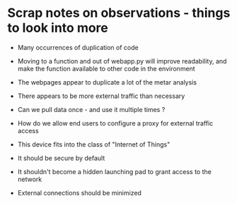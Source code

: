 # Scrap notes on observations - things to look into more

- Many occurrences of duplication of code
 - Moving to a function and out of webapp.py will improve readability, and make the function available to other code in the environment
- The webpages appear to duplicate a lot of the metar analysis
- There appears to be more external traffic than necessary
 - Can we pull data once - and use it multiple times ?
 - How do we allow end users to configure a proxy for external traffic access


- This device fits into the class of "Internet of Things"
 - It should be secure by default
 - It shouldn't become a hidden launching pad to grant access to the network
 - External connections should be minimized

